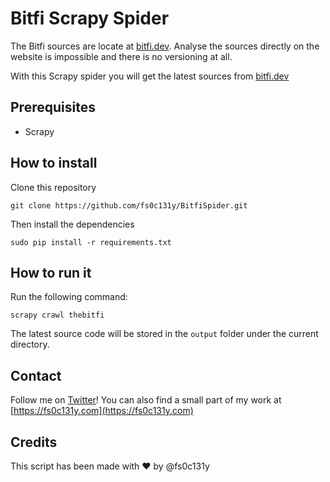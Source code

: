 # Bitfi Scrapy Spider
The Bitfi sources are locate at [bitfi.dev](https://bitfi.dev/NoxMessages/Articles.aspx?Category=sources). Analyse the sources directly on the website is impossible and there is no versioning at all.

With this Scrapy spider you will get the latest sources from [bitfi.dev](https://bitfi.dev)

## Prerequisites
* Scrapy

## How to install

Clone this repository

```shell
git clone https://github.com/fs0c131y/BitfiSpider.git
```

Then install the dependencies

```shell
sudo pip install -r requirements.txt
```

## How to run it
Run the following command:

```shell
scrapy crawl thebitfi
```

The latest source code will be stored in the `output` folder under the current directory.

## Contact
Follow me on [Twitter](https://twitter.com/fs0c131y)! You can also find a small part of my work at [https://fs0c131y.com](https://fs0c131y.com)

## Credits
This script has been made with ❤ ️by @fs0c131y
